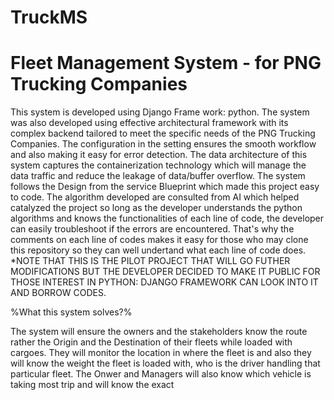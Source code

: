 # TruckMS
# Fleet Management System - for PNG Trucking Companies

This system is developed using Django Frame work: python. The system was also developed using effective architectural framework with its complex backend tailored to meet the specific needs
of the PNG Trucking Companies. The configuration in the setting ensures the smooth workflow and also making it easy for error detection. The data architecture of this system captures the containerization technology which will manage the data traffic and reduce the 
leakage of data/buffer overflow. The system follows the Design from the service Blueprint which made this project easy to code. The algorithm developed are consulted from AI which helped catalyzed the project so long as the developer understands the python algorithms and knows the functionalities of each line of code, the developer can easily troubleshoot if the errors are encountered. That's why the comments on each line of codes makes it easy for those who may clone this repository so they can well undertand what each line of code does.
*NOTE THAT THIS IS THE PILOT PROJECT THAT WILL GO FUTHER MODIFICATIONS BUT THE DEVELOPER DECIDED TO MAKE IT PUBLIC FOR THOSE INTEREST IN PYTHON: DJANGO FRAMEWORK CAN LOOK INTO IT AND BORROW CODES.

%What this system solves?%

The system will ensure the owners and the stakeholders know the route rather the Origin and the Destination of their fleets while loaded with cargoes.
They will monitor the location in where the fleet is and also they will know the weight the fleet is loaded with, who is the driver handling that particular fleet. The Onwer and Managers will also know which vehicle is taking most trip and will know the exact 


